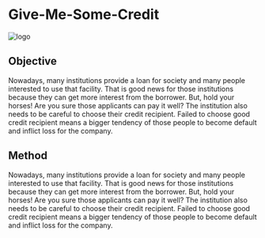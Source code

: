# Give-Me-Some-Credit

![logo](https://static-news.moneycontrol.com/static-mcnews/2018/06/shutterstock_383374129-1-770x433.jpg)
## Objective
Nowadays, many institutions provide a loan for society and many people interested to
use that facility. That is good news for those institutions because they can get more
interest from the borrower. But, hold your horses! Are you sure those applicants can pay
it well? The institution also needs to be careful to choose their credit recipient. Failed to
choose good credit recipient means a bigger tendency of those people to become default
and inflict loss for the company.

## Method
Nowadays, many institutions provide a loan for society and many people interested to
use that facility. That is good news for those institutions because they can get more
interest from the borrower. But, hold your horses! Are you sure those applicants can pay
it well? The institution also needs to be careful to choose their credit recipient. Failed to
choose good credit recipient means a bigger tendency of those people to become default
and inflict loss for the company.

